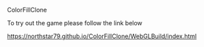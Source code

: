 ColorFillClone

To try out the game please follow the link below

https://northstar79.github.io/ColorFillClone/WebGLBuild/index.html
